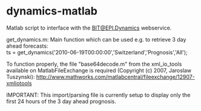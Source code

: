 dynamics-matlab
===============

Matlab script to interface with the BIT@EPI.Dynamics webservice.

get_dynamics.m:
Main function which can be used e.g. to retrieve 3 day ahead forecasts:   
ts = get_dynamics('2010-06-19T00:00:00','Switzerland','Prognosis','All');

To function properly, the file "base64decode.m" from
the xml_io_tools available on MatlabFileExchange is required
(Copyright (c) 2007, Jaroslaw Tuszynski):
http://www.mathworks.com/matlabcentral/fileexchange/12907-xmliotools

IMPORTANT: This import/parsing file is currently setup to display only 
the first 24 hours of the 3 day ahead prognosis.


